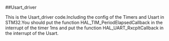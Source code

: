##Usart_driver

This is the Usart_driver code.Including the config of the Timers and Usart in STM32.You should put the function HAL_TIM_PeriodElapsedCallback in the interrupt of the timer 1ms and put the function HAL_UART_RxcpltCallback in the interrupt of the Usart.
